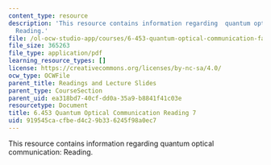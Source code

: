 ```yaml
---
content_type: resource
description: 'This resource contains information regarding  quantum optical communication:
  Reading.'
file: /ol-ocw-studio-app/courses/6-453-quantum-optical-communication-fall-2016/919545cacfbed4c29b336245f98a0ec7_MIT6_453F16_Lect7_Notes.pdf
file_size: 365263
file_type: application/pdf
learning_resource_types: []
license: https://creativecommons.org/licenses/by-nc-sa/4.0/
ocw_type: OCWFile
parent_title: Readings and Lecture Slides
parent_type: CourseSection
parent_uid: ea318bd7-40cf-dd0a-35a9-b8841f41c03e
resourcetype: Document
title: 6.453 Quantum Optical Communication Reading 7
uid: 919545ca-cfbe-d4c2-9b33-6245f98a0ec7
---
```

This resource contains information regarding  quantum optical communication: Reading.